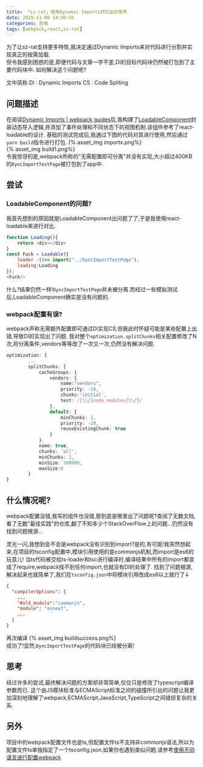 ```yaml
---
title: 「sz-rat」使用Dynamic Imports时引出的思考
date: 2019-11-08 14:50:55
categories: 前端
tags: [webpack,react,sz-rat]
---
```

为了让sz-rat支持更多特性,我决定通过Dynamic Imports来对代码进行分割并实现真正的按需加载.  
但令我感到困惑的是,即便代码与文章一字不差,DI的目标代码块仍然被打包到了主要代码块中.
如何解决这个问题呢? 
<!-- more   -->
文中简称
DI : Dynamic Imports
CS : Code Spliting
## 问题描述
在阅读[Dynamic Imports | webpack guides](https://webpack.js.org/guides/code-splitting/#dynamic-imports)后,我构建了[LoadableComponent](https://github.com/zsh2401/sz-rat/tree/master/src/view/components/LoadableComponent)封装动态导入逻辑,并添加了事件处理和不同状态下的视图机制.该组件参考了react-loadable的设计.
基础的测试完成后,我通过下图的代码对其进行使用,然后通过`yarn build`指令进行打包.
{% asset_img importx.png%}   
{% asset_img build1.png%}   
令我惊讶的是,webpack所称的"无需配置即可分离"并没有实现,大小超过400KB的`DyncImportTestPage`被打包到了app中.
## 尝试
### LoadableComponent的问题?
我首先想到的原因就是LoadableComponent出问题了了,于是我使用react-loadable来进行对比.
```javascript
function Loading(){
    return <div></div>
}
const Fuck = Loadable({
    loader :()=> import("../DyncImportTestPage"),
    loading:Loading
});
<Fuck/>
```
什么?结果仍然一样!`DyncImportTestPage`并未被分离.而经过一些模拟测试后,LoadableComponent确实是没有问题的.
### webpack配置有误?
webpack声称无需额外配置即可通过DI实现CS,但我此时怀疑可能是某些配置上出错,导致DI的实现出了问题.
我对整个`optimization.splitChunks`相关配置修改了N次,将分离条件,vendors等等改了一次又一次,仍然没有解决问题.
```typescript
optimization: {
        ...
		splitChunks: {
			cacheGroups: {
				vendors: {
					name:"vendors",
					priority: -10,
					chunks:'initial',
					test: /[\\/]node_modules[\\/]/
				},
				default: {
					minChunks: 2,
					priority: -20,
					reuseExistingChunk: true
				}
			},
			name: true,
			chunks: 'all',
			minChunks: 1,
			minSize: 300000,
			maxSize:0
		}
}
```
## 什么情况呢?
webpack配置没错,我写的组件也没错,那到底是哪里出了问题呢?查阅了无数文档,看了无数"最佳实践"的仓库,翻了不知多少个StackOverFlow上的问题...仍然没有找到问题根源...

灵光一闪,我想到会不会是webpack没有识别到import?是的,有可能!我突然想起来,在项目的tsconfig配置中,模块引用使用的是commonjs机制,而import是es6的玩意儿!
当ts代码被交给ts-loader和tsc进行编译时,编译结果中所有的import都变成了require,webpack找不到任何import,也就没有DI的处理了.
找到了问题根源,解决起来也就简单了,我们在`tsconfig.json`中将模块引用改成es6以上就行了↓
```json
{
  "compilerOptions": {
    ...
    "#old_module":"commonjs",
    "module": "esnext",
    ...
  }
}
```
再次编译
{% asset_img buildsuccess.png%}  
成功了!显然,`DyncImportTestPage`的代码块已经被分离!

## 思考
经过许多的尝试,最终解决问题的方案却非常简单,仅仅只是修改了typescript编译参数而已.
这个由JS模块标准与ECMAScript标准之间的碰撞所引出的问题让我更加深刻地理解了webpack,ECMAScript,JavaScript,TypeScript之间错综复杂的关系.
## 另外
项目中的webpack配置文件也是ts,但配置文件ts不支持非commonjs语法,所以为配置文件ts单独指定了一个tsconfig.json.如果你也遇到类似问题,请参考[使用不同语言进行配置webpack](https://webpack.docschina.org/configuration/configuration-languages/)


